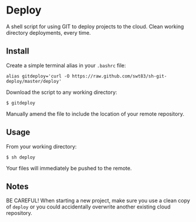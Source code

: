 # Deploy

A shell script for using GIT to deploy projects to the cloud. Clean working directory deployments, every time.

## Install

Create a simple terminal alias in your ``.bashrc`` file:

```
alias gitdeploy='curl -O https://raw.github.com/swt83/sh-git-deploy/master/deploy'
```

Download the script to any working directory:

```
$ gitdeploy
```

Manually amend the file to include the location of your remote repository.

## Usage

From your working directory:

```
$ sh deploy
```

Your files will immediately be pushed to the remote.

## Notes

BE CAREFUL! When starting a new project, make sure you use a clean copy of ``deploy`` or you could accidentally overwrite another existing cloud repository.
